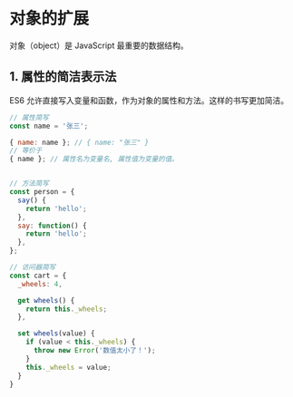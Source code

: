# 对象的扩展

对象（object）是 JavaScript 最重要的数据结构。

## 1. 属性的简洁表示法

ES6 允许直接写入变量和函数，作为对象的属性和方法。这样的书写更加简洁。

```javascript
// 属性简写
const name = '张三';

{ name: name }; // { name: "张三" }
// 等价于
{ name }; // 属性名为变量名, 属性值为变量的值。


// 方法简写
const person = {
  say() {
    return 'hello';
  },
  say: function() {
    return 'hello';
  },
};

// 访问器简写
const cart = {
  _wheels: 4,

  get wheels() {
    return this._wheels;
  },

  set wheels(value) {
    if (value < this._wheels) {
      throw new Error('数值太小了！');
    }
    this._wheels = value;
  }
}
```